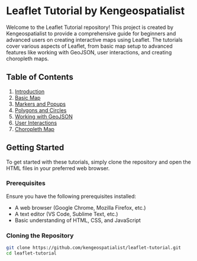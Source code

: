 # Leaflet Tutorial by Kengeospatialist

Welcome to the Leaflet Tutorial repository! This project is created by Kengeospatialist to provide a comprehensive guide for beginners and advanced users on creating interactive maps using Leaflet. The tutorials cover various aspects of Leaflet, from basic map setup to advanced features like working with GeoJSON, user interactions, and creating choropleth maps.

## Table of Contents

1. [Introduction](Web%20Mapping%20Tutorial/1-basic-page.html)
2. [Basic Map](Web%20Mapping%20Tutorial/2-basic-map.html)
3. [Markers and Popups](Web%20Mapping%20Tutorial/3-markers-and-popups.html)
4. [Polygons and Circles](Web%20Mapping%20Tutorial/4-polygons-and-circles.html)
5. [Working with GeoJSON](Web%20Mapping%20Tutorial/5-working-with-geojson.html)
6. [User Interactions](Web%20Mapping%20Tutorial/6-user-interaction.html)
7. [Choropleth Map](Web%20Mapping%20Tutorial/7-choropleth-map.html)

## Getting Started

To get started with these tutorials, simply clone the repository and open the HTML files in your preferred web browser.

### Prerequisites

Ensure you have the following prerequisites installed:

- A web browser (Google Chrome, Mozilla Firefox, etc.)
- A text editor (VS Code, Sublime Text, etc.)
- Basic understanding of HTML, CSS, and JavaScript

### Cloning the Repository

```sh
git clone https://github.com/kengeospatialist/leaflet-tutorial.git
cd leaflet-tutorial
